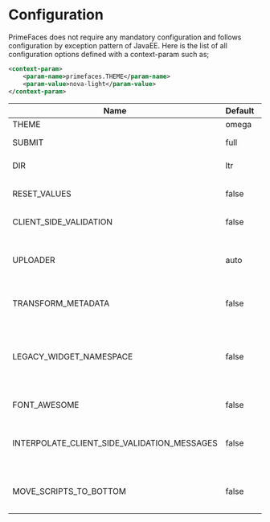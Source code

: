 # Configuration

PrimeFaces does not require any mandatory configuration and follows configuration by exception
pattern of JavaEE. Here is the list of all configuration options defined with a context-param such as;

```xml
<context-param>
    <param-name>primefaces.THEME</param-name>
    <param-value>nova-light</param-value>
</context-param>
```


| Name | Default | Description |
| --- | --- | --- |
| THEME | omega | Theme of the application. |
| SUBMIT | full | Defines ajax submit mode; 'full' or 'partial'. |
| DIR | ltr | Defines orientation; 'ltr' or 'rtl'. |
| RESET_VALUES | false | When enabled, AJAX updated inputs are always reseted. |
| CLIENT_SIDE_VALIDATION | false | Enables/disables global client side validation . |
| UPLOADER | auto | Defines uploader mode; 'auto', 'native' or 'commons'. 'auto' means 'native' on JSF2.2+, otherwise 'commons'. |
| TRANSFORM_METADATA | false | Transforms bean validation metadata to HTML attributes. |
| LEGACY_WIDGET_NAMESPACE | false | Enables window scope so that widgets can be accessed using widgetVar.method() in addition to default PF namespace approach like PF('widgetVar').method(). |
| FONT_AWESOME | false | Auto includes Font-Awesome 4.7. |
| INTERPOLATE_CLIENT_SIDE_VALIDATION_MESSAGES | false | Whether to load messages for the client side validation (CSV) from server via the MessageInterpolator. |
| MOVE_SCRIPTS_TO_BOTTOM | false | Moves all inline scripts to end of body tag for better performance and smaller HTML output. |